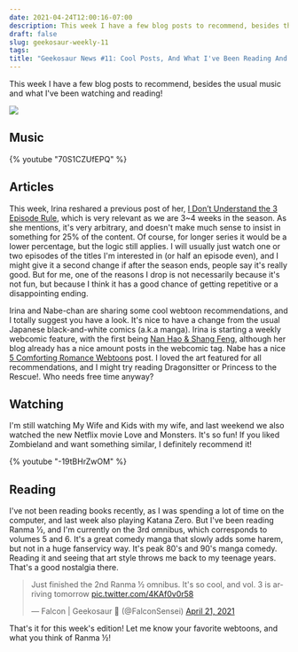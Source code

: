 ```yaml
---
date: 2021-04-24T12:00:16-07:00
description: This week I have a few blog posts to recommend, besides the usual music and what I've been watching and reading!
draft: false
slug: geekosaur-weekly-11
tags: 
title: "Geekosaur News #11: Cool Posts, And What I've Been Reading And Watching!"
---
```


This week I have a few blog posts to recommend, besides the usual music and what I've been watching and reading!

![](https://i.imgur.com/Wl9zDCx.jpg)

<!--more-->

## Music

{% youtube "70S1CZUfEPQ" %}

## Articles

This week, Irina reshared a previous post of her, [I Don’t Understand the 3 Episode Rule](https://drunkenanimeblog.com/2018/11/24/i-dont-understand-the-3-episode-rule/), which is very relevant as we are 3~4 weeks in the season. As she mentions, it's very arbitrary, and doesn't make much sense to insist in something for 25% of the content. Of course, for longer series it would be a lower percentage, but the logic still applies. I will usually just watch one or two episodes of the titles I'm interested in (or half an episode even), and I might give it a second change if after the season ends, people say it's really good. But for me, one of the reasons I drop is not necessarily because it's not fun, but because I think it has a good chance of getting repetitive or a disappointing ending.

Irina and Nabe-chan are sharing some cool webtoon recommendations, and I totally suggest you have a look. It's nice to have a change from the usual Japanese black-and-white comics (a.k.a manga). Irina is starting a weekly webcomic feature, with the first being [Nan Hao & Shang Feng](https://drunkenanimeblog.com/2021/04/19/nan-hao-shang-feng-webcomic-recommendation/), although her blog already has a nice amount posts in the webcomic tag. Nabe has a nice [5 Comforting Romance Webtoons](https://geeknabe.com/blog/5-comforting-romance-webtoons-recommendation/) post. I loved the art featured for all recommendations, and I might try reading Dragonsitter or Princess to the Rescue!. Who needs free time anyway?

## Watching

I'm still watching My Wife and Kids with my wife, and last weekend we also watched the new Netflix movie Love and Monsters. It's so fun! If you liked Zombieland and want something similar, I definitely recommend it!

{% youtube "-19tBHrZwOM" %}

## Reading

I've not been reading books recently, as I was spending a lot of time on the computer, and last week also playing Katana Zero. But I've been reading Ranma ½, and I'm currently on the 3rd omnibus, which corresponds to volumes 5 and 6. It's a great comedy manga that slowly adds some harem, but not in a huge fanservicy way. It's peak 80's and 90's manga comedy. Reading it and seeing that art style throws me back to my teenage years. That's a good nostalgia there.

<blockquote class="twitter-tweet"><p lang="en" dir="ltr">Just finished the 2nd Ranma ½ omnibus. It&#39;s so cool, and vol. 3 is arriving tomorrow <a href="https://t.co/4KAf0v0r58">pic.twitter.com/4KAf0v0r58</a></p>&mdash; Falcon | Geekosaur 🍥 (@FalconSensei) <a href="https://twitter.com/FalconSensei/status/1384753220061319168?ref_src=twsrc%5Etfw">April 21, 2021</a></blockquote> <script async src="https://platform.twitter.com/widgets.js" charset="utf-8"></script>

That's it for this week's edition! Let me know your favorite webtoons, and what you think of Ranma ½!
